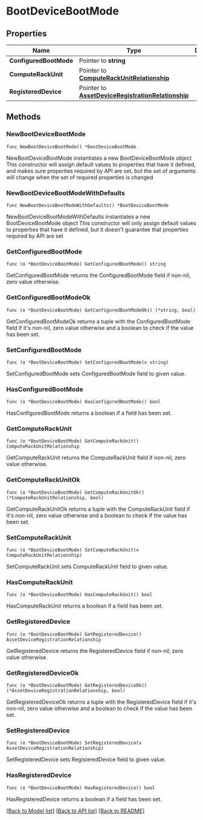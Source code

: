 # BootDeviceBootMode

## Properties

Name | Type | Description | Notes
------------ | ------------- | ------------- | -------------
**ConfiguredBootMode** | Pointer to **string** |  | [optional] 
**ComputeRackUnit** | Pointer to [**ComputeRackUnitRelationship**](compute.RackUnit.Relationship.md) |  | [optional] 
**RegisteredDevice** | Pointer to [**AssetDeviceRegistrationRelationship**](asset.DeviceRegistration.Relationship.md) |  | [optional] 

## Methods

### NewBootDeviceBootMode

`func NewBootDeviceBootMode() *BootDeviceBootMode`

NewBootDeviceBootMode instantiates a new BootDeviceBootMode object
This constructor will assign default values to properties that have it defined,
and makes sure properties required by API are set, but the set of arguments
will change when the set of required properties is changed

### NewBootDeviceBootModeWithDefaults

`func NewBootDeviceBootModeWithDefaults() *BootDeviceBootMode`

NewBootDeviceBootModeWithDefaults instantiates a new BootDeviceBootMode object
This constructor will only assign default values to properties that have it defined,
but it doesn't guarantee that properties required by API are set

### GetConfiguredBootMode

`func (o *BootDeviceBootMode) GetConfiguredBootMode() string`

GetConfiguredBootMode returns the ConfiguredBootMode field if non-nil, zero value otherwise.

### GetConfiguredBootModeOk

`func (o *BootDeviceBootMode) GetConfiguredBootModeOk() (*string, bool)`

GetConfiguredBootModeOk returns a tuple with the ConfiguredBootMode field if it's non-nil, zero value otherwise
and a boolean to check if the value has been set.

### SetConfiguredBootMode

`func (o *BootDeviceBootMode) SetConfiguredBootMode(v string)`

SetConfiguredBootMode sets ConfiguredBootMode field to given value.

### HasConfiguredBootMode

`func (o *BootDeviceBootMode) HasConfiguredBootMode() bool`

HasConfiguredBootMode returns a boolean if a field has been set.

### GetComputeRackUnit

`func (o *BootDeviceBootMode) GetComputeRackUnit() ComputeRackUnitRelationship`

GetComputeRackUnit returns the ComputeRackUnit field if non-nil, zero value otherwise.

### GetComputeRackUnitOk

`func (o *BootDeviceBootMode) GetComputeRackUnitOk() (*ComputeRackUnitRelationship, bool)`

GetComputeRackUnitOk returns a tuple with the ComputeRackUnit field if it's non-nil, zero value otherwise
and a boolean to check if the value has been set.

### SetComputeRackUnit

`func (o *BootDeviceBootMode) SetComputeRackUnit(v ComputeRackUnitRelationship)`

SetComputeRackUnit sets ComputeRackUnit field to given value.

### HasComputeRackUnit

`func (o *BootDeviceBootMode) HasComputeRackUnit() bool`

HasComputeRackUnit returns a boolean if a field has been set.

### GetRegisteredDevice

`func (o *BootDeviceBootMode) GetRegisteredDevice() AssetDeviceRegistrationRelationship`

GetRegisteredDevice returns the RegisteredDevice field if non-nil, zero value otherwise.

### GetRegisteredDeviceOk

`func (o *BootDeviceBootMode) GetRegisteredDeviceOk() (*AssetDeviceRegistrationRelationship, bool)`

GetRegisteredDeviceOk returns a tuple with the RegisteredDevice field if it's non-nil, zero value otherwise
and a boolean to check if the value has been set.

### SetRegisteredDevice

`func (o *BootDeviceBootMode) SetRegisteredDevice(v AssetDeviceRegistrationRelationship)`

SetRegisteredDevice sets RegisteredDevice field to given value.

### HasRegisteredDevice

`func (o *BootDeviceBootMode) HasRegisteredDevice() bool`

HasRegisteredDevice returns a boolean if a field has been set.


[[Back to Model list]](../README.md#documentation-for-models) [[Back to API list]](../README.md#documentation-for-api-endpoints) [[Back to README]](../README.md)


